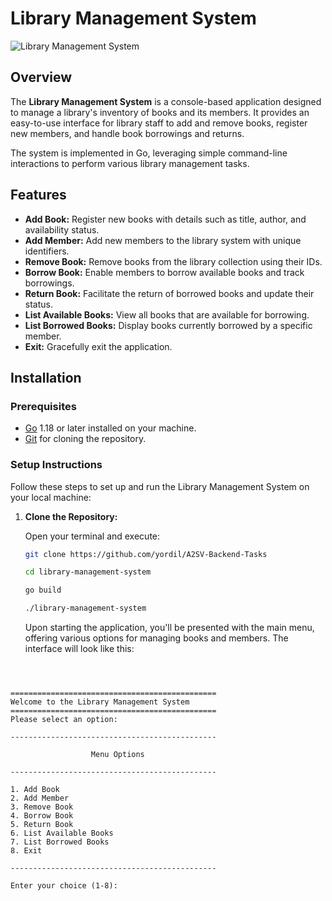 # Library Management System

![Library Management System](#) 

## Overview

The **Library Management System** is a console-based application designed to manage a library's inventory of books and its members. It provides an easy-to-use interface for library staff to add and remove books, register new members, and handle book borrowings and returns.

The system is implemented in Go, leveraging simple command-line interactions to perform various library management tasks.

## Features

- **Add Book:** Register new books with details such as title, author, and availability status.
- **Add Member:** Add new members to the library system with unique identifiers.
- **Remove Book:** Remove books from the library collection using their IDs.
- **Borrow Book:** Enable members to borrow available books and track borrowings.
- **Return Book:** Facilitate the return of borrowed books and update their status.
- **List Available Books:** View all books that are available for borrowing.
- **List Borrowed Books:** Display books currently borrowed by a specific member.
- **Exit:** Gracefully exit the application.

## Installation

### Prerequisites

- [Go](https://golang.org/doc/install) 1.18 or later installed on your machine.
- [Git](https://git-scm.com/book/en/v2/Getting-Started-Installing-Git) for cloning the repository.

### Setup Instructions

Follow these steps to set up and run the Library Management System on your local machine:

1. **Clone the Repository:**

   Open your terminal and execute:

   ```bash
   git clone https://github.com/yordil/A2SV-Backend-Tasks

   ```

   ```bash
   cd library-management-system
   ```

   ```bash
   go build

   ```

   ```bash
   ./library-management-system
   ```

   Upon starting the application, you'll be presented with the main menu, offering various options for managing books and members. The interface will look like this:

```



==============================================
Welcome to the Library Management System
==============================================
Please select an option:

----------------------------------------------

                  Menu Options

----------------------------------------------

1. Add Book
2. Add Member
3. Remove Book
4. Borrow Book
5. Return Book
6. List Available Books
7. List Borrowed Books
8. Exit

----------------------------------------------

Enter your choice (1-8):



```
